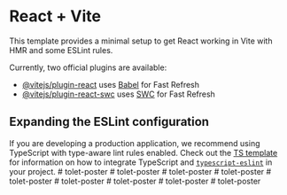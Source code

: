 # React + Vite

This template provides a minimal setup to get React working in Vite with HMR and some ESLint rules.

Currently, two official plugins are available:

- [@vitejs/plugin-react](https://github.com/vitejs/vite-plugin-react/blob/main/packages/plugin-react) uses [Babel](https://babeljs.io/) for Fast Refresh
- [@vitejs/plugin-react-swc](https://github.com/vitejs/vite-plugin-react/blob/main/packages/plugin-react-swc) uses [SWC](https://swc.rs/) for Fast Refresh

## Expanding the ESLint configuration

If you are developing a production application, we recommend using TypeScript with type-aware lint rules enabled. Check out the [TS template](https://github.com/vitejs/vite/tree/main/packages/create-vite/template-react-ts) for information on how to integrate TypeScript and [`typescript-eslint`](https://typescript-eslint.io) in your project.
#   t o l e t - p o s t e r  
 #   t o l e t - p o s t e r  
 #   t o l e t - p o s t e r  
 #   t o l e t - p o s t e r  
 #   t o l e t - p o s t e r  
 #   t o l e t - p o s t e r  
 #   t o l e t - p o s t e r  
 #   t o l e t - p o s t e r  
 #   t o l e t - p o s t e r  
 